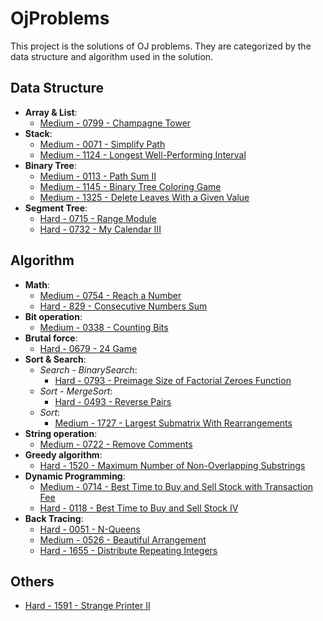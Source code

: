 # OjProblems

This project is the solutions of OJ problems.
They are categorized by the data structure and algorithm used in the solution.

## Data Structure

- **Array & List**:
  - [Medium - 0799 - Champagne Tower](.\LeetCode\Problem0799.cs)
- **Stack**:
  - [Medium - 0071 - Simplify Path](.\LeetCode\Problem0071.cs)
  - [Medium - 1124 - Longest Well-Performing Interval](.\LeetCode\Problem1124.cs)
- **Binary Tree**:
  - [Medium - 0113 - Path Sum II](.\LeetCode\Problem0113.cs)
  - [Medium - 1145 - Binary Tree Coloring Game](.\LeetCode\Problem1145.cs)
  - [Medium - 1325 - Delete Leaves With a Given Value](.\LeetCode\Problem1325.cs)
- **Segment Tree**:
  - [Hard - 0715 - Range Module](.\LeetCode\Problem0715.cs)
  - [Hard - 0732 - My Calendar III](.\LeetCode\Problem0732.cs)

## Algorithm

- **Math**:
  - [Medium - 0754 - Reach a Number](.\LeetCode\Problem0754.cs)
  - [Hard - 829 - Consecutive Numbers Sum](.\LeetCode\Problem0829.cs)
- **Bit operation**:
  - [Medium - 0338 - Counting Bits](.\LeetCode\Problem0338.cs)
- **Brutal force**:
  - [Hard - 0679 - 24 Game](.\LeetCode\Problem0679.cs)
- **Sort & Search**:
  - *Search - BinarySearch*:
    - [Hard - 0793 - Preimage Size of Factorial Zeroes Function](.\LeetCode\Problem0793.cs)
  - *Sort - MergeSort*:
    - [Hard - 0493 - Reverse Pairs](.\LeetCode\Problem0493.cs)
  - *Sort*:
    - [Medium - 1727 - Largest Submatrix With Rearrangements](.\LeetCode\Problem1727.cs)
- **String operation**:
  - [Medium - 0722 - Remove Comments](.\LeetCode\Problem0722.cs)
- **Greedy algorithm**:
  - [Hard - 1520 - Maximum Number of Non-Overlapping Substrings](.\LeetCode\Problem1520.cs)
- **Dynamic Programming**:
  - [Medium - 0714 - Best Time to Buy and Sell Stock with Transaction Fee](.\LeetCode\Problem0714.cs)
  - [Hard - 0118 - Best Time to Buy and Sell Stock IV](.\LeetCode\Problem0188.cs)
- **Back Tracing**:
  - [Hard - 0051 - N-Queens](.\LeetCode\Problem0051.cs)
  - [Medium - 0526 - Beautiful Arrangement](.\LeetCode\Problem0526.cs)
  - [Hard - 1655 - Distribute Repeating Integers](.\LeetCode\Problem1655.cs)

## Others

- [Hard - 1591 - Strange Printer II](.\LeetCode\Problem1591.cs)